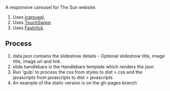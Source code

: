 A responsive carousel for The Sun website. 

1. Uses [jcarousel](https://github.com/jsor/jcarousel).
2. Uses [TouchSwipe](http://labs.rampinteracitve.co.uk/touchSwipe/).
3. Uses [Fastclick](https://github.com/ftlabs/fastclick).

## Process
1. data.json contains the slideshow details - Optional slideshow title, image title, image url and link.
2. slide.handlebars is the Handlebars template which renders the json
3. Run 'gulp' to process the css from styles to dist > css and the javascripts from javascripts to dist > javascripts
4. An example of the static version is on the gh-pages branch  

